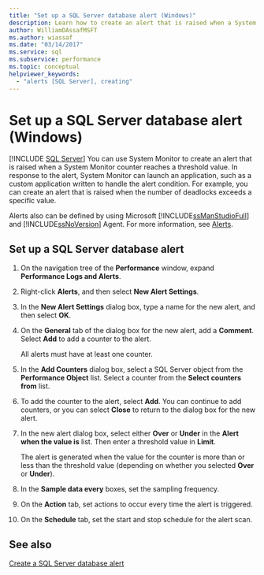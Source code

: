 ```yaml
---
title: "Set up a SQL Server database alert (Windows)"
description: Learn how to create an alert that is raised when a System Monitor counter reaches a threshold value. In response, System Monitor can launch an application.
author: WilliamDAssafMSFT
ms.author: wiassaf
ms.date: "03/14/2017"
ms.service: sql
ms.subservice: performance
ms.topic: conceptual
helpviewer_keywords:
  - "alerts [SQL Server], creating"
---
```

# Set up a SQL Server database alert (Windows)
 [!INCLUDE [SQL Server](../../includes/applies-to-version/sqlserver.md)]
  You can use System Monitor to create an alert that is raised when a System Monitor counter reaches a threshold value. In response to the alert, System Monitor can launch an application, such as a custom application written to handle the alert condition. For example, you can create an alert that is raised when the number of deadlocks exceeds a specific value. 
  
 Alerts also can be defined by using Microsoft [!INCLUDE[ssManStudioFull](../../includes/ssmanstudiofull-md.md)] and [!INCLUDE[ssNoVersion](../../includes/ssnoversion-md.md)] Agent. For more information, see [Alerts](../../ssms/agent/alerts.md).  
  
## Set up a SQL Server database alert  
  
1. On the navigation tree of the **Performance** window, expand **Performance Logs and Alerts**.  
  
2. Right-click **Alerts**, and then select **New Alert Settings**.
  
3. In the **New Alert Settings** dialog box, type a name for the new alert, and then select **OK**.  
  
4. On the **General** tab of the dialog box for the new alert, add a **Comment**. Select **Add** to add a counter to the alert.  
  
     All alerts must have at least one counter.  
  
5. In the **Add Counters** dialog box, select a SQL Server object from the **Performance Object** list. Select a counter from the **Select counters from** list.  
  
6. To add the counter to the alert, select **Add**. You can continue to add counters, or you can select **Close** to return to the dialog box for the new alert.  
  
7. In the new alert dialog box, select either **Over** or **Under** in the **Alert when the value is** list. Then enter a threshold value in **Limit**.  
  
     The alert is generated when the value for the counter is more than or less than the threshold value (depending on whether you selected **Over** or **Under**).  
  
8. In the **Sample data every** boxes, set the sampling frequency.  
  
9. On the **Action** tab, set actions to occur every time the alert is triggered.  
  
10. On the **Schedule** tab, set the start and stop schedule for the alert scan.  
  
## See also  
 [Create a SQL Server database alert](../../relational-databases/performance-monitor/create-a-sql-server-database-alert.md)  
  
  
